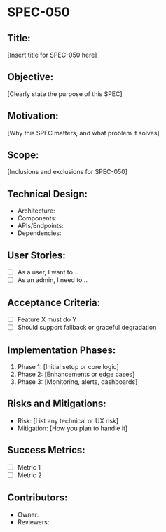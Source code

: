 # SPEC-050

## Title:
[Insert title for SPEC-050 here]

## Objective:
[Clearly state the purpose of this SPEC]

## Motivation:
[Why this SPEC matters, and what problem it solves]

## Scope:
[Inclusions and exclusions for SPEC-050]

## Technical Design:
- Architecture:
- Components:
- APIs/Endpoints:
- Dependencies:

## User Stories:
- [ ] As a user, I want to...
- [ ] As an admin, I need to...

## Acceptance Criteria:
- [ ] Feature X must do Y
- [ ] Should support fallback or graceful degradation

## Implementation Phases:
1. Phase 1: [Initial setup or core logic]
2. Phase 2: [Enhancements or edge cases]
3. Phase 3: [Monitoring, alerts, dashboards]

## Risks and Mitigations:
- Risk: [List any technical or UX risk]
- Mitigation: [How you plan to handle it]

## Success Metrics:
- [ ] Metric 1
- [ ] Metric 2

## Contributors:
- Owner:
- Reviewers:
